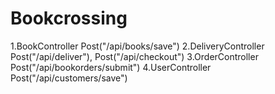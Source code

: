 # Bookcrossing

1.BookController Post("/api/books/save")
2.DeliveryController Post("/api/deliver"), Post("/api/checkout")
3.OrderController Post("/api/bookorders/submit")
4.UserController Post("/api/customers/save")

